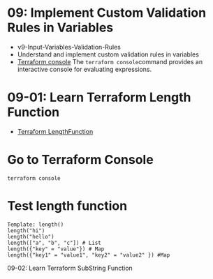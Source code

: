 # 09: Implement Custom Validation Rules in Variables 
- v9-Input-Variables-Validation-Rules
- Understand and implement custom validation rules in variables
- [Terraform console](https://www.terraform.io/docs/cli/commands/console.html) The `terraform console`command provides an interactive console for evaluating expressions.

# 09-01: Learn Terraform Length Function
- [Terraform LengthFunction](https://www.terraform.io/docs/language/functions/length.html)
# Go to Terraform Console
    terraform console

# Test length function
    Template: length()
    length("hi")
    length("hello")
    length(["a", "b", "c"]) # List
    length({"key" = "value"}) # Map
    length({"key1" = "value1", "key2" = "value2" }) #Map

09-02: Learn Terraform SubString Function

